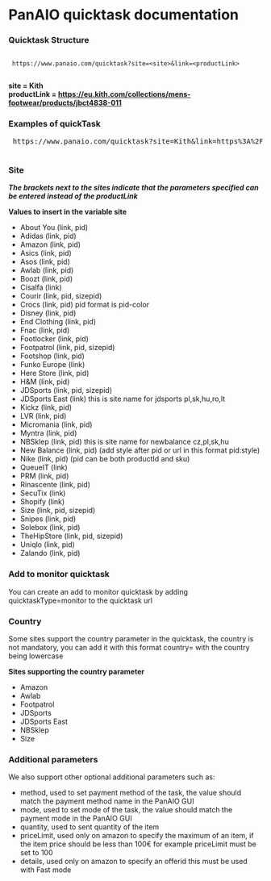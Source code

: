 # PanAIO quicktask documentation

### Quicktask Structure

<pre><code>
 https://www.panaio.com/quicktask?site=&lt;site&gt;&link=&lt;productLink&gt;
 
</code></pre>

 
****site = Kith**** <br>
****productLink = https://eu.kith.com/collections/mens-footwear/products/jbct4838-011**** <br>


### Examples of quickTask
<pre> https://www.panaio.com/quicktask?site=Kith&link=https%3A%2F%2Feu.kith.com%2Fcollections%2Fmens-footwear%2Fproducts%2Fjbct4838-011 </pre>

#
### Site
***The brackets next to the sites indicate that the parameters specified can be entered instead of the productLink***

 **Values to insert in the variable site**
  * About You (link, pid)
  * Adidas (link, pid)
  * Amazon (link, pid)
  * Asics (link, pid)
  * Asos (link, pid)
  * Awlab (link, pid)
  * Boozt (link, pid)
  * Cisalfa (link)
  * Courir (link, pid, sizepid)
  * Crocs (link, pid) pid format is pid-color
  * Disney (link, pid)
  * End Clothing (link, pid)
  * Fnac (link, pid)
  * Footlocker (link, pid)
  * Footpatrol (link, pid, sizepid)
  * Footshop (link, pid)
  * Funko Europe (link)
  * Here Store (link, pid)
  * H&M (link, pid)
  * JDSports (link, pid, sizepid)
  * JDSports East (link) this is site name for jdsports pl,sk,hu,ro,lt
  * Kickz (link, pid)
  * LVR (link, pid)
  * Micromania (link, pid)
  * Myntra (link, pid)
  * NBSklep (link, pid) this is site name for newbalance cz,pl,sk,hu
  * New Balance (link, pid) (add style after pid or url in this format pid:style)
  * Nike (link, pid) (pid can be both productId and sku)
  * QueueIT (link)
  * PRM (link, pid)
  * Rinascente (link, pid)
  * SecuTix (link)
  * Shopify (link)
  * Size (link, pid, sizepid)
  * Snipes (link, pid)
  * Solebox (link, pid)
  * TheHipStore (link, pid, sizepid)
  * Uniqlo (link, pid)
  * Zalando (link, pid)

### Add to monitor quicktask
You can create an add to monitor quicktask by adding quicktaskType=monitor to the quicktask url

### Country
Some sites support the country parameter in the quicktask, the country is not mandatory, you can add it with this format country=<country> with the country being lowercase

**Sites supporting the country parameter**
 * Amazon
 * Awlab
 * Footpatrol 
 * JDSports
 * JDSports East
 * NBSklep
 * Size

 ### Additional parameters
We also support other optional additional parameters such as:
 * method, used to set payment method of the task, the value should match the payment method name in the PanAIO GUI
 * mode, used to set mode of the task, the value should match the payment mode in the PanAIO GUI
 * quantity, used to sent quantity of the item
 * priceLimit, used only on amazon to specify the maximum of an item, if the item price should be less than 100€ for example priceLimit must be set to 100
 * details, used only on amazon to specify an offerid this must be used with Fast mode
